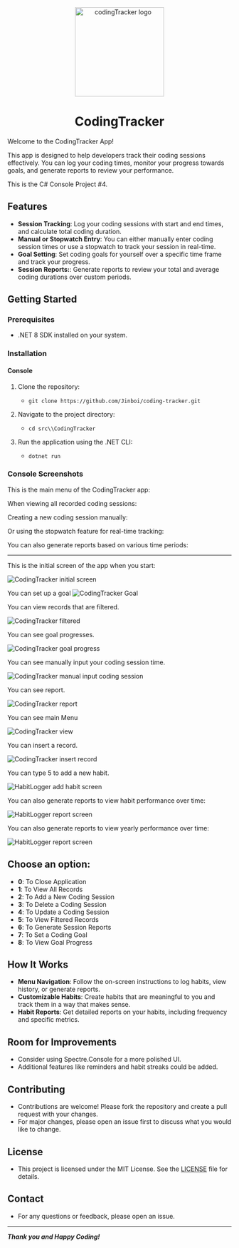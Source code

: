<div align="center">
    <img src="./img/codingTrackerLogo.png" alt="codingTracker logo" width="200px" /> <h1>CodingTracker</h1> 
</div>

Welcome to the CodingTracker App!

This app is designed to help developers track their coding sessions effectively. You can log your coding times, monitor your progress towards goals, and generate reports to review your performance.

This is the C# Console Project #4.

## Features

- **Session Tracking**: Log your coding sessions with start and end times, and calculate total coding duration.
- **Manual or Stopwatch Entry**: You can either manually enter coding session times or use a stopwatch to track your session in real-time.
- **Goal Setting**: Set coding goals for yourself over a specific time frame and track your progress.
- **Session Reports:**: Generate reports to review your total and average coding durations over custom periods.


## Getting Started

### Prerequisites

- .NET 8 SDK installed on your system.

### Installation

#### Console

1. Clone the repository:
	- `git clone https://github.com/Jinboi/coding-tracker.git`

2. Navigate to the project directory:
	- `cd src\\CodingTracker`

3. Run the application using the .NET CLI:
	- `dotnet run`

### Console Screenshots

This is the main menu of the CodingTracker app:


When viewing all recorded coding sessions:


Creating a new coding session manually:


Or using the stopwatch feature for real-time tracking:


You can also generate reports based on various time periods:
__________________


This is the initial screen of the app when you start:

![CodingTracker initial screen](./img/codingTrackerInitialScreen.PNG)


You can set up a goal
![CodingTracker  Goal](./img/codingTrackerGoal.PNG)

You can view records that are filtered.

![CodingTracker filtered](./img/codingTrackerFilter.PNG)

You can see goal progresses.

![CodingTracker goal progress](./img/codingTrackerGoalProgress.PNG)


You can see manually input your coding session time.

![CodingTracker manual input coding session](./img/codingTrackerManualInsert.PNG)


You can see report.

![CodingTracker report](./img/codingTrackerReport.PNG)


You can see main Menu

![CodingTracker view](./img/codingTrackerView.PNG)


You can insert a record.

![CodingTracker insert record](./img/codingTrackerInsert.PNG)


You can type 5 to add a new habit.

![HabitLogger add habit screen](./img/habitLoggerAddHabit.PNG)


You can also generate reports to view habit performance over time:

![HabitLogger report screen](./img/habitLoggerReportScreen.PNG)

You can also generate reports to view yearly performance over time:

![HabitLogger report screen](./img/habitLoggerYearlyReportScreen.PNG)

## Choose an option:
- **0**: To Close Application
- **1**: To View All Records
- **2**: To Add a New Coding Session
- **3**: To Delete a Coding Session
- **4**: To Update a Coding Session
- **5**: To View Filtered Records
- **6**: To Generate Session Reports
- **7**: To Set a Coding Goal
- **8**: To View Goal Progress
                    
## How It Works

- **Menu Navigation**: Follow the on-screen instructions to log habits, view history, or generate reports.
- **Customizable Habits**: Create habits that are meaningful to you and track them in a way that makes sense.
- **Habit Reports**: Get detailed reports on your habits, including frequency and specific metrics.

## Room for Improvements

- Consider using Spectre.Console for a more polished UI. 
- Additional features like reminders and habit streaks could be added.

## Contributing

- Contributions are welcome! Please fork the repository and create a pull request with your changes. 
- For major changes, please open an issue first to discuss what you would like to change.

## License

- This project is licensed under the MIT License. See the [LICENSE](./LICENSE) file for details.

## Contact

- For any questions or feedback, please open an issue.

---
***Thank you and Happy Coding!***
